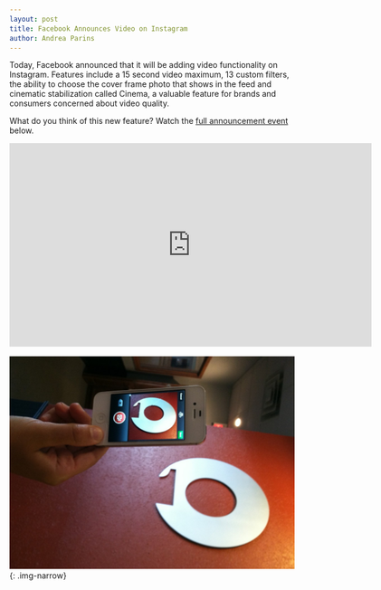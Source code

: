 ```yaml
---
layout: post
title: Facebook Announces Video on Instagram
author: Andrea Parins
---
```


Today, Facebook announced that it will be adding video functionality on Instagram. Features include a 15 second video maximum, 13 custom filters, the ability to choose the cover frame photo that shows in the feed and cinematic stabilization called Cinema, a valuable feature for brands and consumers concerned about video quality.

What do you think of this new feature? Watch the [full announcement event](http://new.livestream.com/accounts/4371393/events/2174163) below.

<iframe src="http://new.livestream.com/accounts/4371393/events/2174163/videos/22041761/player?width=640&height=360&autoPlay=false&mute=false" width="640" height="360" frameborder="0" scrolling="no"></iframe>

![Insight Creative Instagram Video](/img/Insight-Creative-Instagram-Video-e1371754171952-764x1024.jpg){: .img-narrow}
